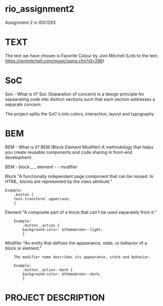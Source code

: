 # rio_assignment2
Assignment 2 in IDG1293


# TEXT
The text we have chosen is Favorite Colour by Joni Mitchell
    (Link to the text: https://jonimitchell.com/music/song.cfm?id=296)

# SoC
Soc - What is it?
Soc (Separation of concern) is a design principle for sepaarating code into distinct sections such that each section addresses a separate concern.

The project splits the SoC's into colors, interaction, layout and typography

# BEM
BEM - What is it? 
BEM (Block Element  Modifier)
    A methodology that helps you create reusable components and code sharing in front-end development.

BEM - block _ _ element - - modifier

Block
        "A functionally independent page component that can be reused. In HTML, blocks are represented by the class attribute."
    
    Example:
        .button {
        text-transform: uppercase;
        }

Element
        "A composite part of a block that can't be used separately from it."
    
        Example: 
            .button__action {
            background-color: $themeGreen--light;
            }

Modifier
        "An entity that defines the appearance, state, or behavior of a block or element."

        The modifier name describes its appearance, state and behavior.

        Example: 
            .button__action--dark {
            background-color: $themeGreen--dark;
            }



# PROJECT DESCRIPTION
    